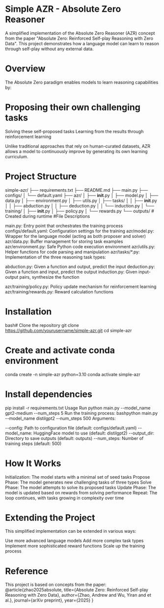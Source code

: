 # Simple AZR - Absolute Zero Reasoner
A simplified implementation of the Absolute Zero Reasoner (AZR) concept from the paper "Absolute Zero: Reinforced Self-play Reasoning with Zero Data". This project demonstrates how a language model can learn to reason through self-play without any external data.
# Overview
The Absolute Zero paradigm enables models to learn reasoning capabilities by:

# Proposing their own challenging tasks
Solving these self-proposed tasks
Learning from the results through reinforcement learning

Unlike traditional approaches that rely on human-curated datasets, AZR allows a model to continuously improve by generating its own learning curriculum.
# Project Structure
simple-azr/
├── requirements.txt
├── README.md
├── main.py
├── configs/
│   └── default.yaml
├── azr/
│   ├── __init__.py
│   ├── model.py
│   ├── data.py
│   ├── environment.py
│   ├── utils.py
│   ├── tasks/
│   │   ├── __init__.py
│   │   ├── abduction.py
│   │   ├── deduction.py
│   │   └── induction.py
│   └── training/
│       ├── __init__.py
│       ├── policy.py
│       └── rewards.py
└── outputs/  # Created during runtime
#File Descriptions

main.py: Entry point that orchestrates the training process
configs/default.yaml: Configuration settings for the training
azr/model.py: Wrapper for the language model (acting as both proposer and solver)
azr/data.py: Buffer management for storing task examples
azr/environment.py: Safe Python code execution environment
azr/utils.py: Helper functions for code parsing and manipulation
azr/tasks/*.py: Implementation of the three reasoning task types:

abduction.py: Given a function and output, predict the input
deduction.py: Given a function and input, predict the output
induction.py: Given input-output pairs, synthesize the function


azr/training/policy.py: Policy update mechanism for reinforcement learning
azr/training/rewards.py: Reward calculation functions

# Installation
bash# Clone the repository
git clone https://github.com/yourusername/simple-azr.git
cd simple-azr

# Create and activate conda environment
conda create -n simple-azr python=3.10
conda activate simple-azr

# Install dependencies
pip install -r requirements.txt
Usage
Run
python main.py --model_name gpt2-medium --num_steps 5
Run the training process:
bashpython main.py --model_name distilgpt2 --num_steps 500
Arguments:

--config: Path to configuration file (default: configs/default.yaml)
--model_name: HuggingFace model to use (default: distilgpt2)
--output_dir: Directory to save outputs (default: outputs)
--num_steps: Number of training steps (default: 500)

# How It Works

Initialization: The model starts with a minimal set of seed tasks
Propose Phase: The model generates new challenging tasks of three types
Solve Phase: The model attempts to solve its proposed tasks
Update Phase: The model is updated based on rewards from solving performance
Repeat: The loop continues, with tasks growing in complexity over time

# Extending the Project
This simplified implementation can be extended in various ways:

Use more advanced language models
Add more complex task types
Implement more sophisticated reward functions
Scale up the training process

# Reference
This project is based on concepts from the paper:
@article{zhao2025absolute,
  title={Absolute Zero: Reinforced Self-play Reasoning with Zero Data},
  author={Zhao, Andrew and Wu, Yiran and et al.},
  journal={arXiv preprint},
  year={2025}
}